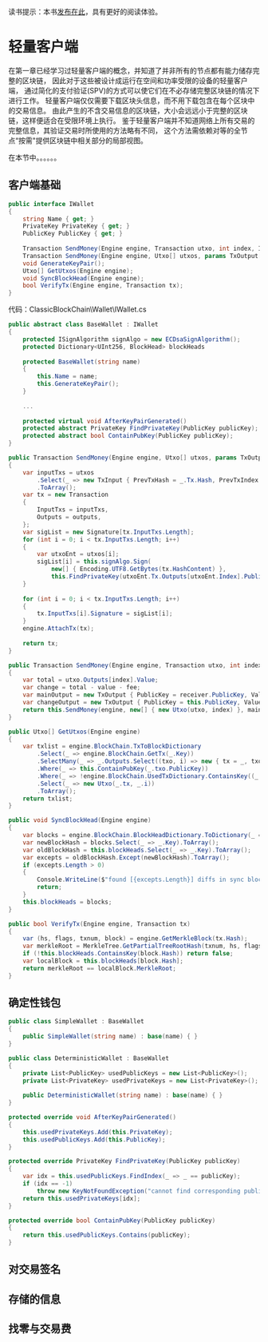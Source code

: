 读书提示：本书[发布在此](https://book.uchaindb.com/)，具有更好的阅读体验。

# 轻量客户端

在第一章已经学习过轻量客户端的概念，并知道了并非所有的节点都有能力储存完整的区块链，
因此对于这些被设计成运行在空间和功率受限的设备的轻量客户端，
通过简化的支付验证(SPV)的方式可以使它们在不必存储完整区块链的情况下进行工作。
轻量客户端仅仅需要下载区块头信息，而不用下载包含在每个区块中的交易信息。
由此产生的不含交易信息的区块链，大小会远远小于完整的区块链，这样便适合在受限环境上执行。
鉴于轻量客户端并不知道网络上所有交易的完整信息，其验证交易时所使用的方法略有不同，
这个方法需依赖对等的全节点“按需"提供区块链中相关部分的局部视图。

在本节中。。。。。。

## 客户端基础

```cs
public interface IWallet  
{  
    string Name { get; }  
    PrivateKey PrivateKey { get; }  
    PublicKey PublicKey { get; }  
  
    Transaction SendMoney(Engine engine, Transaction utxo, int index, IWallet receiver, int value, int fee = 0);  
    Transaction SendMoney(Engine engine, Utxo[] utxos, params TxOutput[] outputs);  
    void GenerateKeyPair();  
    Utxo[] GetUtxos(Engine engine);  
    void SyncBlockHead(Engine engine);  
    bool VerifyTx(Engine engine, Transaction tx);  
}  
```
<!-- code:ClassicBlockChain/Wallet/IWallet.cs -->
代码：ClassicBlockChain\Wallet\IWallet.cs

```cs
public abstract class BaseWallet : IWallet  
{  
    protected ISignAlgorithm signAlgo = new ECDsaSignAlgorithm();  
    protected Dictionary<UInt256, BlockHead> blockHeads  
  
    protected BaseWallet(string name)  
    {  
        this.Name = name;  
        this.GenerateKeyPair();  
    }  
  
    ...  
  
    protected virtual void AfterKeyPairGenerated()  
    protected abstract PrivateKey FindPrivateKey(PublicKey publicKey);  
    protected abstract bool ContainPubKey(PublicKey publicKey); 
}	
```
<!-- code:ClassicBlockChain/Wallet/BaseWallet.cs -->

```cs
public Transaction SendMoney(Engine engine, Utxo[] utxos, params TxOutput[] outputs)  
{  
    var inputTxs = utxos  
        .Select(_ => new TxInput { PrevTxHash = _.Tx.Hash, PrevTxIndex = _.Index })  
        .ToArray();  
    var tx = new Transaction  
    {  
        InputTxs = inputTxs,  
        Outputs = outputs,  
    };  
    var sigList = new Signature[tx.InputTxs.Length];  
    for (int i = 0; i < tx.InputTxs.Length; i++)  
    {  
        var utxoEnt = utxos[i];  
        sigList[i] = this.signAlgo.Sign(  
            new[] { Encoding.UTF8.GetBytes(tx.HashContent) },  
            this.FindPrivateKey(utxoEnt.Tx.Outputs[utxoEnt.Index].PublicKey));  
    }  
  
    for (int i = 0; i < tx.InputTxs.Length; i++)  
    {  
        tx.InputTxs[i].Signature = sigList[i];  
    }  
    engine.AttachTx(tx);  
  
    return tx;  
}	
```
<!-- code:ClassicBlockChain/Wallet/BaseWallet.cs -->

```cs
public Transaction SendMoney(Engine engine, Transaction utxo, int index, IWallet receiver, int value, int fee = 0)  
{  
    var total = utxo.Outputs[index].Value;  
    var change = total - value - fee;  
    var mainOutput = new TxOutput { PublicKey = receiver.PublicKey, Value = value };  
    var changeOutput = new TxOutput { PublicKey = this.PublicKey, Value = change };  
    return this.SendMoney(engine, new[] { new Utxo(utxo, index) }, mainOutput, changeOutput);  
}  
```
<!-- code:ClassicBlockChain/Wallet/BaseWallet.cs -->

```cs
public Utxo[] GetUtxos(Engine engine)  
{  
    var txlist = engine.BlockChain.TxToBlockDictionary  
        .Select(_ => engine.BlockChain.GetTx(_.Key))  
        .SelectMany(_ => _.Outputs.Select((txo, i) => new { tx = _, txo, i }))  
        .Where(_ => this.ContainPubKey(_.txo.PublicKey))  
        .Where(_ => !engine.BlockChain.UsedTxDictionary.ContainsKey((_.tx.Hash, _.i)))  
        .Select(_ => new Utxo(_.tx, _.i))  
        .ToArray();  
    return txlist;	
}  
```
<!-- code:ClassicBlockChain/Wallet/BaseWallet.cs -->

```cs
public void SyncBlockHead(Engine engine)  
{  
    var blocks = engine.BlockChain.BlockHeadDictionary.ToDictionary(_ => _.Key, _ => _.Value);  
    var newBlockHash = blocks.Select(_ => _.Key).ToArray();  
    var oldBlockHash = this.blockHeads.Select(_ => _.Key).ToArray();  
    var excepts = oldBlockHash.Except(newBlockHash).ToArray();  
    if (excepts.Length > 0)  
    {  
        Console.WriteLine($"found [{excepts.Length}] diffs in sync block");  
        return;  
    }  
    this.blockHeads = blocks;
}  
```
<!-- code:ClassicBlockChain/Wallet/DeterministicWallet.cs -->

```cs
public bool VerifyTx(Engine engine, Transaction tx)  
{  
    var (hs, flags, txnum, block) = engine.GetMerkleBlock(tx.Hash);  
    var merkleRoot = MerkleTree.GetPartialTreeRootHash(txnum, hs, flags);  
    if (!this.blockHeads.ContainsKey(block.Hash)) return false;  
    var localBlock = this.blockHeads[block.Hash];  
    return merkleRoot == localBlock.MerkleRoot;  
}  
```
<!-- code:ClassicBlockChain/Wallet/BaseWallet.cs -->

## 确定性钱包

```cs
public class SimpleWallet : BaseWallet  
{  
    public SimpleWallet(string name) : base(name) { }  
}  
```
<!-- code:ClassicBlockChain/Wallet/SimpleWallet.cs -->

```cs
public class DeterministicWallet : BaseWallet    
{    
    private List<PublicKey> usedPublicKeys = new List<PublicKey>();    
    private List<PrivateKey> usedPrivateKeys = new List<PrivateKey>();    
    
    public DeterministicWallet(string name) : base(name) { }    
}    
```
<!-- code:ClassicBlockChain/Wallet/DeterministicWallet.cs -->

```cs
protected override void AfterKeyPairGenerated()  
{  
    this.usedPrivateKeys.Add(this.PrivateKey);  
    this.usedPublicKeys.Add(this.PublicKey);  
}  
```
<!-- code:ClassicBlockChain/Wallet/DeterministicWallet.cs -->

```cs
protected override PrivateKey FindPrivateKey(PublicKey publicKey)  
{  
    var idx = this.usedPublicKeys.FindIndex(_ => _ == publicKey);  
    if (idx == -1)  
        throw new KeyNotFoundException("cannot find corresponding public key");  
    return this.usedPrivateKeys[idx];  
}  
```
<!-- code:ClassicBlockChain/Wallet/DeterministicWallet.cs -->

```cs
protected override bool ContainPubKey(PublicKey publicKey)  
{  
    return this.usedPublicKeys.Contains(publicKey);  
}  
```
<!-- code:ClassicBlockChain/Wallet/DeterministicWallet.cs -->

## 对交易签名


## 存储的信息

## 找零与交易费

